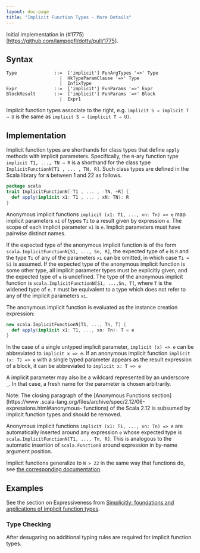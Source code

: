 ```yaml
---
layout: doc-page
title: "Implicit Function Types - More Details"
---
```


Initial implementation in (#1775)[https://github.com/lampepfl/dotty/pull/1775].

## Syntax
```
Type              ::=  ['implicit'] FunArgTypes '=>' Type
                    |  HkTypeParamClause '=>' Type
                    |  InfixType
Expr              ::=  ['implicit'] FunParams '=>' Expr
BlockResult       ::=  ['implicit'] FunParams '=>' Block
                    |  Expr1
```

Implicit function types associate to the right, e.g.
`implicit S ⇒ implicit T ⇒ U` is the same as `implicit S ⇒ (implicit T ⇒ U)`.

## Implementation

Implicit function types are shorthands for class types that define `apply`
methods with implicit parameters. Specifically, the `N`-ary function type
`implicit T1, ..., TN ⇒ R` is a shorthand for the class type
`ImplicitFunctionN[T1 , ... , TN, R]`. Such class types are defined in the
Scala library for `N` between 1 and 22 as follows.

```scala
package scala
trait ImplicitFunctionN[-T1 , ... , -TN, +R] {
  def apply(implicit x1: T1 , ... , xN: TN): R
}
```

Anonymous implicit functions `implicit (x1: T1, ..., xn: Tn) => e` map
implicit parameters `xi` of types `Ti` to a result given by expression `e`.
The scope of each implicit parameter `xi` is `e`. Implicit parameters must
have pairwise distinct names.

If the expected type of the anonymous implicit function is of the form
`scala.ImplicitFunctionN[S1, ..., Sn, R]`, the expected type of `e` is `R` and
the type `Ti` of any of the parameters `xi` can be omitted, in which case `Ti
= Si` is assumed. If the expected type of the anonymous implicit function is
some other type, all implicit parameter types must be explicitly given, and
the expected type of `e` is undefined. The type of the anonymous implicit
function is `scala.ImplicitFunctionN[S1, ...,Sn, T]`, where `T` is the widened
type of `e`. `T` must be equivalent to a type which does not refer to any of
the implicit parameters `xi`.

The anonymous implicit function is evaluated as the instance creation
expression:
```scala
new scala.ImplicitFunctionN[T1, ..., Tn, T] {
  def apply(implicit x1: T1, ..., xn: Tn): T = e
}
```
In the case of a single untyped implicit parameter, `implicit (x) => e` can be
abbreviated to `implicit x => e`. If an anonymous implicit function `implicit
(x: T) => e` with a single typed parameter appears as the result expression of
a block, it can be abbreviated to `implicit x: T => e`

A implicit parameter may also be a wildcard represented by an underscore `_`. In
that case, a fresh name for the parameter is chosen arbitrarily.

Note: The closing paragraph of the [Anonymous Functions section](https://www
.scala-lang.org/files/archive/spec/2.12/06-expressions.html#anonymous-
functions) of the Scala 2.12 is subsumed by implicit function types and should
be removed.

Anonymous implicit functions `implicit (x1: T1, ..., xn: Tn) => e` are
automatically inserted around any expression `e` whose expected type is
`scala.ImplicitFunctionN[T1, ..., Tn, R]`. This is analogous to the automatic
insertion of `scala.Function0` around expression in by-name argument position.

Implicit functions generalize to `N > 22` in the same way that functions do,
see [the corresponding
documentation](../dropped-features/limit22.md).

## Examples

See the section on Expressiveness from [Simplicitly: foundations and applications of implicit function types](https://dl.acm.org/citation.cfm?id=3158130).

### Type Checking

After desugaring no additional typing rules are required for implicit function
types.
